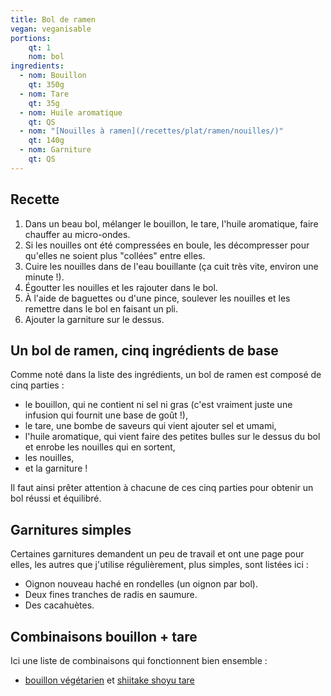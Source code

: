 ```yaml
---
title: Bol de ramen
vegan: veganisable
portions:
    qt: 1
    nom: bol
ingredients:
  - nom: Bouillon
    qt: 350g
  - nom: Tare
    qt: 35g
  - nom: Huile aromatique
    qt: QS
  - nom: "[Nouilles à ramen](/recettes/plat/ramen/nouilles/)"
    qt: 140g
  - nom: Garniture
    qt: QS
---
```


Recette
-------

1. Dans un beau bol, mélanger le bouillon, le tare, l'huile aromatique, faire chauffer au micro-ondes.
2. Si les nouilles ont été compressées en boule, les décompresser pour qu'elles ne soient plus "collées" entre elles.
3. Cuire les nouilles dans de l'eau bouillante (ça cuit très vite, environ une minute !).
4. Égoutter les nouilles et les rajouter dans le bol.
5. À l'aide de baguettes ou d'une pince, soulever les nouilles et les remettre dans le bol en faisant un pli.
6. Ajouter la garniture sur le dessus.

Un bol de ramen, cinq ingrédients de base
-----------------------------------------

Comme noté dans la liste des ingrédients, un bol de ramen est composé de cinq parties :
- le bouillon, qui ne contient ni sel ni gras (c'est vraiment juste une infusion qui fournit une base de goût !),
- le tare, une bombe de saveurs qui vient ajouter sel et umami,
- l'huile aromatique, qui vient faire des petites bulles sur le dessus du bol et enrobe les nouilles qui en sortent,
- les nouilles,
- et la garniture !

Il faut ainsi prêter attention à chacune de ces cinq parties pour obtenir un bol réussi et équilibré.

Garnitures simples
------------------

Certaines garnitures demandent un peu de travail et ont une page pour elles, les autres que j'utilise régulièrement, plus simples, sont listées ici :

- Oignon nouveau haché en rondelles (un oignon par bol).
- Deux fines tranches de radis en saumure.
- Des cacahuètes.

Combinaisons bouillon + tare
----------------------------

Ici une liste de combinaisons qui fonctionnent bien ensemble :
- [bouillon végétarien](/recettes/plat/ramen/bouillon_vegetarien/) et [shiitake shoyu tare](/recettes/plat/ramen/shiitake_shoyu_tare/)
